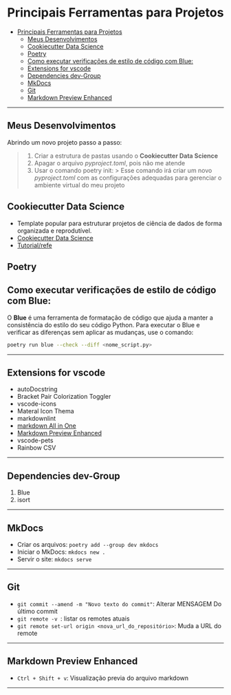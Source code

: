 # Principais Ferramentas para Projetos

- [Principais Ferramentas para Projetos](#principais-ferramentas-para-projetos)
  - [Meus Desenvolvimentos](#meus-desenvolvimentos)
  - [Cookiecutter Data Science](#cookiecutter-data-science)
  - [Poetry](#poetry)
  - [Como executar verificações de estilo de código com Blue:](#como-executar-verificações-de-estilo-de-código-com-blue)
  - [Extensions for vscode](#extensions-for-vscode)
  - [Dependencies dev-Group](#dependencies-dev-group)
  - [MkDocs](#mkdocs)
  - [Git](#git)
  - [Markdown Preview Enhanced](#markdown-preview-enhanced)

---
## Meus Desenvolvimentos
Abrindo um novo projeto passo a passo:

>1. Criar a estrutura de pastas usando o **Cookiecutter Data Science**
>2. Apagar o arquivo *pyproject.toml*, pois não me atende
>3. Usar o comando poetry init:
    > Esse comando irá criar um novo *pyproject.toml* com as configurações adequadas para gerenciar o ambiente virtual do meu projeto

## Cookiecutter Data Science
   - Template popular para estruturar projetos de ciência de dados de forma organizada e reprodutível.
   - [Cookiecutter Data Science](https://drivendata.github.io/cookiecutter-data-science/)
   - [Tutorial/refe](https://cookiecutter.readthedocs.io/en/2.0.2/)



## Poetry

## Como executar verificações de estilo de código com Blue:

O **Blue** é uma ferramenta de formatação de código que ajuda a manter a consistência do estilo do seu código Python. Para executar o Blue e verificar as diferenças sem aplicar as mudanças, use o comando:

```bash
poetry run blue --check --diff <nome_script.py>
```

---

## Extensions for vscode

- autoDocstring
- Bracket Pair Colorization Toggler
- vscode-icons
- Materal Icon Thema
- markdownlint
- [markdown All in One](https://marketplace.visualstudio.com/items?itemName=yzhang.markdown-all-in-one)
- [Markdown Preview Enhanced](https://marketplace.visualstudio.com/items?itemName=shd101wyy.markdown-preview-enhanced)
- vscode-pets
- Rainbow CSV

---





## Dependencies dev-Group

1. Blue 
2. isort

---

## MkDocs

- Criar os arquivos: `poetry add --group dev mkdocs`
- Iniciar o MkDocs: `mkdocs new .`
- Servir o site: `mkdocs serve`

---

## Git

- `git commit --amend -m "Novo texto do commit"`: Alterar MENSAGEM Do último commit
- `git remote -v `:  listar os remotes atuais
- `git remote set-url origin <nova_url_do_repositório>`: Muda a URL do remote

---

## Markdown Preview Enhanced

- `Ctrl + Shift + v`: Visualização previa do arquivo markdown

---
